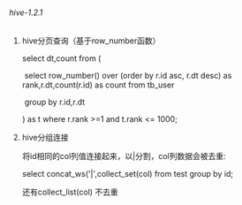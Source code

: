 ###### hive-1.2.1

1. hive分页查询（基于row_number函数）

   select dt,count from (

   ​	select row_number() over (order by r.id asc, r.dt desc) as rank,r.dt,count(r.id) as count from tb_user

   ​	group by r.id,r.dt

   ) as t where r.rank >=1 and t.rank <= 1000;

2. hive分组连接

   将id相同的col列值连接起来，以|分割，col列数据会被去重: 

   select concat_ws('|',collect_set(col) from test group by id;

   还有collect_list(col)  不去重